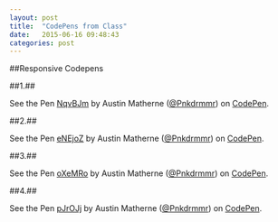 ```yaml
---
layout: post
title:  "CodePens from Class"
date:   2015-06-16 09:48:43
categories: post
---
```


##Responsive Codepens


##1.##
<div class="codepen-input">
<p data-height="268" data-theme-id="0" data-slug-hash="NqvBJm" data-default-tab="result" data-user="Pnkdrmmr" class='codepen'>See the Pen <a href='http://codepen.io/Pnkdrmmr/pen/NqvBJm/'>NqvBJm</a> by Austin Matherne (<a href='http://codepen.io/Pnkdrmmr'>@Pnkdrmmr</a>) on <a href='http://codepen.io'>CodePen</a>.</p>
<script async src="//assets.codepen.io/assets/embed/ei.js"></script>
</div>
##2.##
<div class="codepen-input">
<p data-height="268" data-theme-id="0" data-slug-hash="eNEjoZ" data-default-tab="result" data-user="Pnkdrmmr" class='codepen'>See the Pen <a href='http://codepen.io/Pnkdrmmr/pen/eNEjoZ/'>eNEjoZ</a> by Austin Matherne (<a href='http://codepen.io/Pnkdrmmr'>@Pnkdrmmr</a>) on <a href='http://codepen.io'>CodePen</a>.</p>
<script async src="//assets.codepen.io/assets/embed/ei.js"></script>
</div>
##3.##
<div class="codepen-input">
<p data-height="268" data-theme-id="0" data-slug-hash="oXeMRo" data-default-tab="result" data-user="Pnkdrmmr" class='codepen'>See the Pen <a href='http://codepen.io/Pnkdrmmr/pen/oXeMRo/'>oXeMRo</a> by Austin Matherne (<a href='http://codepen.io/Pnkdrmmr'>@Pnkdrmmr</a>) on <a href='http://codepen.io'>CodePen</a>.</p>
<script async src="//assets.codepen.io/assets/embed/ei.js"></script>
 </div> 
##4.##
<div class="codepen-input">
<p data-height="268" data-theme-id="0" data-slug-hash="pJrOJj" data-default-tab="result" data-user="Pnkdrmmr" class='codepen'>See the Pen <a href='http://codepen.io/Pnkdrmmr/pen/pJrOJj/'>pJrOJj</a> by Austin Matherne (<a href='http://codepen.io/Pnkdrmmr'>@Pnkdrmmr</a>) on <a href='http://codepen.io'>CodePen</a>.</p>
<script async src="//assets.codepen.io/assets/embed/ei.js"></script>
</div>